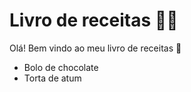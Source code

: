 # Livro de receitas :woman_cook:

Olá! Bem vindo ao meu livro de receitas :wave:

- Bolo de chocolate
- Torta de atum